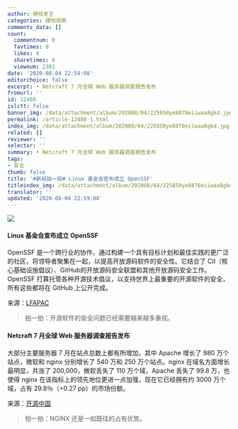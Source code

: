 ```yaml
---
author: 硬核老王
categories: 硬核观察
comments_data: []
count:
  commentnum: 0
  favtimes: 0
  likes: 0
  sharetimes: 0
  viewnum: 2301
date: '2020-08-04 22:59:08'
editorchoice: false
excerpt: • Netcraft 7 月全球 Web 服务器调查报告发布
fromurl: ''
id: 12488
islctt: false
banner_img: /data/attachment/album/202008/04/225850ye8878eiiwaa8gkd.jpg
permalink: /article-12488-1.html
index_img: /data/attachment/album/202008/04/225850ye8878eiiwaa8gkd.jpg
related: []
reviewer: ''
selector: ''
summary: • Netcraft 7 月全球 Web 服务器调查报告发布
tags:
- 安全
thumb: false
title: '#新闻拍一拍# Linux 基金会宣布成立 OpenSSF'
titleindex_img: /data/attachment/album/202008/04/225850ye8878eiiwaa8gkd.jpg
translator: ''
updated: '2020-08-04 22:59:08'
---
```


![](/data/attachment/album/202008/04/225850ye8878eiiwaa8gkd.jpg)


#### Linux 基金会宣布成立 OpenSSF


OpenSSF 是一个跨行业的协作，通过构建一个具有目标计划和最佳实践的更广泛的社区，将领导者聚集在一起，以提高开放源码软件的安全性。它结合了 CII（核心基础设施倡议）、GitHub的开放源码安全联盟和其他开放源码安全工作。OpenSSF 打算托管各种开源技术倡议，以支持世界上最重要的开源软件的安全，所有这些都将在 GitHub 上公开完成。


来源：[LFAPAC](https://mp.weixin.qq.com/s/ywSFuFBMVZyrKpc_JMsHGw)



> 
> 拍一拍：开源软件的安全问题已经需要越来越多重视。
> 
> 
> 


#### Netcraft 7 月全球 Web 服务器调查报告发布


大部分主要服务器 7 月在站点总数上都有所增加，其中 Apache 增长了 980 万个站点，微软和 nginx 分别增长了 540 万和 250 万个站点。nginx 在域名方面增长最明显，共涨了 200,000，微软丢失了 110 万个域，Apache 丢失了 99.8 万，也使得 nginx 在该指标上的领先地位更进一点加强，现在它已经拥有约 3000 万个域，占有 29.8％（+0.27 pp）的市场份额。


来源：[开源中国](https://www.oschina.net/news/117669/july-2020-web-server-survey)



> 
> 拍一拍：NGINX 还是一如既往的占有优势。
> 
> 
>